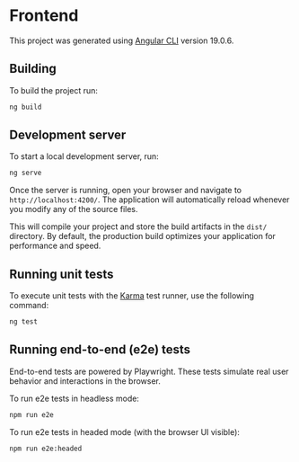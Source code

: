 # Frontend

This project was generated using [Angular CLI](https://github.com/angular/angular-cli) version 19.0.6.

## Building

To build the project run:

```bash
ng build
```

## Development server

To start a local development server, run:

```bash
ng serve
```

Once the server is running, open your browser and navigate to `http://localhost:4200/`. The application will automatically reload whenever you modify any of the source files.

This will compile your project and store the build artifacts in the `dist/` directory. By default, the production build optimizes your application for performance and speed.

## Running unit tests

To execute unit tests with the [Karma](https://karma-runner.github.io) test runner, use the following command:

```bash
ng test
```

## Running end-to-end (e2e) tests

End-to-end tests are powered by Playwright. These tests simulate real user behavior and interactions in the browser.

To run e2e tests in headless mode:

```bash
npm run e2e
```

To run e2e tests in headed mode (with the browser UI visible):

```bash
npm run e2e:headed
```
